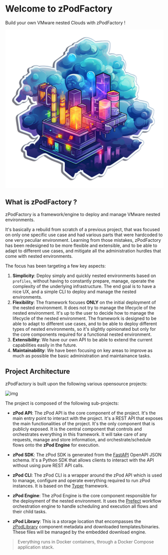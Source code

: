 # Welcome to zPodFactory

Build your own VMware nested Clouds with zPodFactory !

![img](img/zPodFactory-logo-tr.png)





## What is zPodFactory ?

zPodFactory is a framework/engine to deploy and manage VMware nested environments.

It's basically a rebuild from scratch of a previous project, that was focused on only one specific use case and had various parts that were hardcoded to one very peculiar environment.
Learning from those mistakes, zPodFactory has been redesigned to be more flexible and extensible, and to be able to adapt to different use cases, and mitigate all the administration hurdles that come with nested environments.

The focus has been targeting a few key aspects:

1. **Simplicity**: Deploy simply and quickly nested environments based on `profiles`, without having to constantly prepare, manage, operate the complexity of the underlying infrastructure. The end goal is to have a nice UX, and a simple CLI to deploy and manage the nested environments.
2. **Flexibility**: The framework focuses **ONLY** on the initial deployment of the nested environment. It does not try to manage the lifecycle of the nested environment. It's up to the user to decide how to manage the lifecycle of the nested environment. The framework is designed to be able to adapt to different use cases, and to be able to deploy different types of nested environments, so it's slightly opinionated but only for the core components required for a functional nested environment.
3. **Extensibility**: We have our own API to be able to extend the current capabilities easily in the future.
4. **Maintainability**: We have been focusing on key areas to improve as much as possible the basic administration and maintainance tasks.


## Project Architecture

zPodFactory is built upon the following various opensource projects:

![img](img/zPodFactory-architecture.svg)

The project is composed of the following sub-projects:

- **zPod API**: The zPod API is the core component of the project. It's the main entry point to interact with the project. It's a REST API that exposes the main functionalities of the project. It's the only component that is publicly exposed. It is the central component that controls and orchestrates everything in this framework. It will take care of any requests, manage and store information, and orchestrate/schedule flows onto the **zPod Engine** for execution.

- **zPod SDK**: The zPod SDK is generated from the [FastAPI](https://fastapi.tiangolo.com/) OpenAPI JSON schema. It's a Python SDK that allows clients to interact with the API without using pure REST API calls.
- **zPod CLI**: The zPod CLI is a wrapper around the zPod API which is used to manage, configure and operate everything required to run zPod instances. It is based on the [Typer](https://typer.tiangolo.com/) framework.
- **zPod Engine**: The zPod Engine is the core component responsible for the deployment of the nested environment. It uses the [Prefect](https://orion-docs.prefect.io/latest/) workflow orchestration engine to handle scheduling and execution all flows and their child tasks.
- **zPod Library**: This is a storage location that encompasses the [zPodLibrary](https://github.com/zPodFactory/zPodLibrary) component metadata and downloaded templates/binaries.  These files will be managed by the embedded download engine.

> Everything runs in Docker containers, through a Docker Compose application stack.


